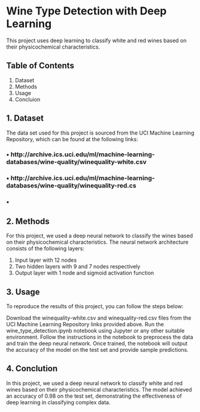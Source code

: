 # Wine Type Detection with Deep Learning
This project uses deep learning to classify white and red wines based on their physicochemical characteristics.


## <b>Table of Contents</b>
1. Dataset<br>
2. Methods<br>
3. Usage <br>
4. Concluion



## <b>1. Dataset</b>

The data set used for this project is sourced from the UCI Machine Learning Repository, which can be found at the following links:

<h3>&#x2022; http://archive.ics.uci.edu/ml/machine-learning-databases/wine-quality/winequality-white.csv
<h3>&#x2022; http://archive.ics.uci.edu/ml/machine-learning-databases/wine-quality/winequality-red.cs<h3>&#x2022;


## <b>2. Methods</b>
For this project, we used a deep neural network to classify the wines based on their physicochemical characteristics. The neural network architecture consists of the following layers:

1. Input layer with 12 nodes
2. Two hidden layers with 9 and 7 nodes respectively
3. Output layer with 1 node and sigmoid activation function


## <b>3. Usage</b>
To reproduce the results of this project, you can follow the steps below:

Download the winequality-white.csv and winequality-red.csv files from the UCI Machine Learning Repository links provided above.
Run the wine_type_detection.ipynb notebook using Jupyter or any other suitable environment.
Follow the instructions in the notebook to preprocess the data and train the deep neural network.
Once trained, the notebook will output the accuracy of the model on the test set and provide sample predictions.

## <b>4. Conclution</b>
In this project, we used a deep neural network to classify white and red wines based on their physicochemical characteristics. The model achieved an accuracy of 0.98 on the test set, demonstrating the effectiveness of deep learning in classifying complex data.
